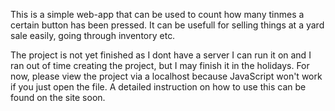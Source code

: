 This is a simple web-app that can be used to count how many tinmes a certain button has been pressed.
It can be usefull for selling things at a yard sale easily, going through inventory etc.

The project is not yet finished as I dont have a server I can run it on and I ran out of time creating the project, but I may finish it in the holidays.
For now, please view the project via a localhost because JavaScript won't work if you just open the file.
A detailed instruction on how to use this can be found on the site soon.